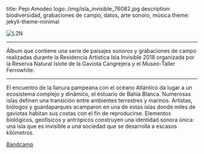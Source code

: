 

title: Pepi Amodeo
logo: /img/isla_invisible_76082.jpg
description: biodiversidad, grabaciones de campo, datos, arte sonoro, música
theme: jekyll-theme-minimal



![L2N](https://pepiamodeo.github.io/img/L2N_portada_fl.jpg)

*** 

Álbum que contiene una serie de paisajes sonoros y grabaciones de campo realizadas durante la Residencia Artística Isla Invisible 2018 organizada por la Reserva Natural Islote de la Gaviota Cangrejera y el Museo-Taller Ferrowhite. 

***

El encuentro de la llanura pampeana con el océano Atlántico da lugar a un ecosistema complejo y dinámico, el estuario de Bahía Blanca. Numerosas islas definen una transición entre ambientes terrestres y marinos. Artistas, biólogos y guardaparques acamparon en una de estas islas donde miles de gaviotas habitan sus costas con el fin de reproducirse. Elementos biológicos, geofísicos y antrópicos construyen una identidad sonora única: una isla que es invisible a una sociedad que se desarrolla a escasos kilómetros.


[Bandcamp](https://pepiamodeo.bandcamp.com/album/lima2november)
